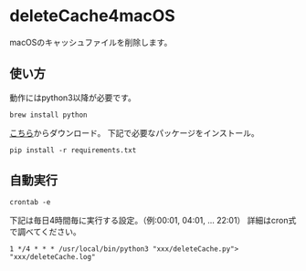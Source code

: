 # deleteCache4macOS
macOSのキャッシュファイルを削除します。

## 使い方

動作にはpython3以降が必要です。

```
brew install python
```

[こちら](https://github.com/Ogurana17/deleteCache4macOS/archive/refs/heads/main.zip)からダウンロード。
下記で必要なパッケージをインストール。

```pip
pip install -r requirements.txt
```

## 自動実行

```crontab
crontab -e
```

下記は毎日4時間毎に実行する設定。（例:00:01, 04:01, ... 22:01）
詳細はcron式で調べてください。

```crontab_add
1 */4 * * * /usr/local/bin/python3 "xxx/deleteCache.py"> "xxx/deleteCache.log"
```
